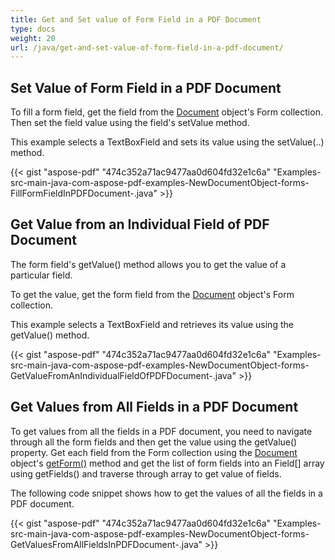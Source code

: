 ```yaml
---
title: Get and Set value of Form Field in a PDF Document
type: docs
weight: 20
url: /java/get-and-set-value-of-form-field-in-a-pdf-document/
---
```


## **Set Value of Form Field in a PDF Document**
To fill a form field, get the field from the [Document](http://www.aspose.com/api/java/pdf/com.aspose.pdf/classes/Document) object's Form collection. Then set the field value using the field's setValue method.

This example selects a TextBoxField and sets its value using the setValue(..) method.

{{< gist "aspose-pdf" "474c352a71ac9477aa0d604fd32e1c6a" "Examples-src-main-java-com-aspose-pdf-examples-NewDocumentObject-forms-FillFormFieldInPDFDocument-.java" >}}
## **Get Value from an Individual Field of PDF Document**
The form field's getValue() method allows you to get the value of a particular field.

To get the value, get the form field from the [Document](http://www.aspose.com/api/java/pdf/com.aspose.pdf/classes/Document) object's Form collection.

This example selects a TextBoxField and retrieves its value using the getValue() method.

{{< gist "aspose-pdf" "474c352a71ac9477aa0d604fd32e1c6a" "Examples-src-main-java-com-aspose-pdf-examples-NewDocumentObject-forms-GetValueFromAnIndividualFieldOfPDFDocument-.java" >}}
## **Get Values from All Fields in a PDF Document**
To get values from all the fields in a PDF document, you need to navigate through all the form fields and then get the value using the getValue() property. Get each field from the Form collection using the [Document](http://www.aspose.com/api/java/pdf/com.aspose.pdf/classes/Document) object's [getForm()](http://www.aspose.com/api/java/pdf/com.aspose.pdf/classes/document/methods/getForm\(\)/) method and get the list of form fields into an Field[] array using getFields() and traverse through array to get value of fields.

The following code snippet shows how to get the values of all the fields in a PDF document.

{{< gist "aspose-pdf" "474c352a71ac9477aa0d604fd32e1c6a" "Examples-src-main-java-com-aspose-pdf-examples-NewDocumentObject-forms-GetValuesFromAllFieldsInPDFDocument-.java" >}}
